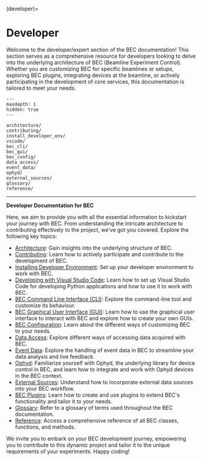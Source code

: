 (developer)=
# Developer
Welcome to the developer/expert section of the BEC documentation! This section serves as a comprehensive resource for developers looking to delve into the underlying architecture of BEC (Beamline Experiment Control). Whether you are customizing BEC for specific beamlines or setups, exploring BEC plugins, integrating devices at the beamline, or actively participating in the development of core services, this documentation is tailored to meet your needs.

```{toctree}
---
maxdepth: 1
hidden: true
---

architecture/
contributing/
install_developer_env/
vscode/
bec_cli/
bec_gui/
bec_config/
data_access/
event_data/
ophyd/
external_sources/
glossary/
reference/
```

***
**Developer Documentation for BEC**

Here, we aim to provide you with all the essential information to kickstart your journey with BEC. From understanding the intricate architecture to contributing effectively to the project, we've got you covered. Explore the following key topics:

* [Architecture](#developer.architecture): Gain insights into the underlying structure of BEC.
* [Contributing](#developer.contributing): Learn how to actively participate and contribute to the development of BEC.
* [Installing Developer Environment](#developer.install_developer_env): Set up your developer environment to work with BEC.
* [Developing with Visual Studio Code](#developer.vscode): Learn how to set up Visual Studio Code for developing Python applications and how to use it to work with BEC.
* [BEC Command Line Interface (CLI)](#developer.bec_cli): Explore the command-line tool and customize its behaviour.
* [BEC Graphical User Interface (GUI)](#developer.bec_gui): Learn how to use the graphical user interface to interact with BEC and explore how to create your own GUIs.
* [BEC Configuration](#developer.bec_config): Learn about the different ways of customizing BEC to your needs.
* [Data Access](#developer.data_access): Explore different ways of accessing data acquired with BEC.
* [Event Data](#developer.data_access): Explore the handling of event data in BEC to streamline your data analysis and live feedback.
* [Ophyd](#developer.ophyd): Familiarize yourself with Ophyd, the underlying library for device control in BEC, and learn how to integrate and work with Ophyd devices in the BEC context.
* [External Sources](#developer.external_sources): Understand how to incorporate external data sources into your BEC workflow.
* [BEC Plugins](#developer.bec_plugins): Learn how to create and use plugins to extend BEC's functionality and tailor it to your needs.
* [Glossary](#developer.glossary): Refer to a glossary of terms used throughout the BEC documentation.
* [Reference](#developer.reference): Access a comprehensive reference of all BEC classes, functions, and methods.


We invite you to embark on your BEC development journey, empowering you to contribute to this dynamic project and tailor it to the unique requirements of your experiments. Happy coding!





